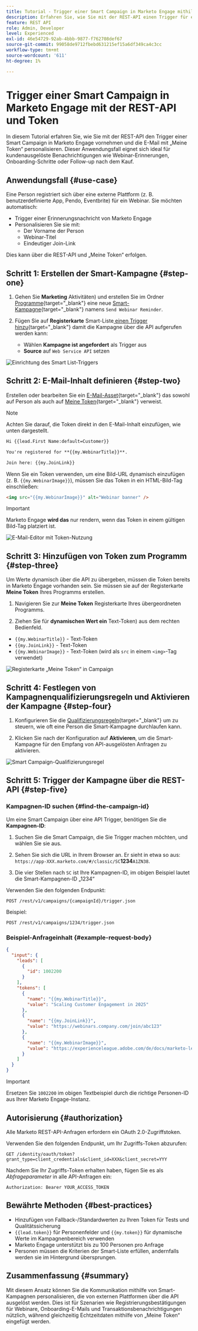 ```yaml
---
title: Tutorial - Trigger einer Smart Campaign in Marketo Engage mithilfe der REST-API und Token
description: Erfahren Sie, wie Sie mit der REST-API einen Trigger für eine Smart Campaign in Marketo Engage durchführen und die E-Mail mit „Meine Token“ personalisieren können.
feature: REST API
role: Admin, Developer
level: Experienced
exl-id: 46e54729-92ab-4bbb-9877-f762708def67
source-git-commit: 99058de9712fbebd631215ef15a6df349ca4c3cc
workflow-type: tm+mt
source-wordcount: '611'
ht-degree: 1%

---
```


# Trigger einer Smart Campaign in Marketo Engage mit der REST-API und Token

In diesem Tutorial erfahren Sie, wie Sie mit der REST-API den Trigger einer Smart Campaign in Marketo Engage vornehmen und die E-Mail mit „Meine Token“ personalisieren. Dieser Anwendungsfall eignet sich ideal für kundenausgelöste Benachrichtigungen wie Webinar-Erinnerungen, Onboarding-Schritte oder Follow-up nach dem Kauf.

## Anwendungsfall {#use-case}

Eine Person registriert sich über eine externe Plattform (z. B. benutzerdefinierte App, Pendo, Eventbrite) für ein Webinar. Sie möchten automatisch:

* Trigger einer Erinnerungsnachricht von Marketo Engage
* Personalisieren Sie sie mit:
   * Der Vorname der Person
   * Webinar-Titel
   * Eindeutiger Join-Link

Dies kann über die REST-API und „Meine Token“ erfolgen.

## Schritt 1: Erstellen der Smart-Kampagne {#step-one}

1. Gehen Sie **Marketing** Aktivitäten) und erstellen Sie im Ordner [Programme](https://experienceleague.adobe.com/de/docs/marketo/using/product-docs/core-marketo-concepts/programs/creating-programs/understanding-programs){target="_blank"} eine neue [Smart-Kampagne](https://experienceleague.adobe.com/de/docs/marketo/using/product-docs/core-marketo-concepts/smart-campaigns/understanding-smart-campaigns){target="_blank"} namens `Send Webinar Reminder`.

1. Fügen Sie auf **Registerkarte** Smart-Liste[ einen Trigger hinzu](https://experienceleague.adobe.com/de/docs/marketo/using/product-docs/core-marketo-concepts/smart-campaigns/creating-a-smart-campaign/define-smart-list-for-smart-campaign-trigger){target="_blank"} damit die Kampagne über die API aufgerufen werden kann:

   * Wählen **Kampagne ist angefordert** als Trigger aus
   * **Source** auf `Web Service API` setzen

![Einrichtung des Smart List-Triggers ](assets/trigger-smart-campaign-rest-api-1.png)

## Schritt 2: E-Mail-Inhalt definieren {#step-two}

Erstellen oder bearbeiten Sie ein [E-Mail-Asset](https://experienceleague.adobe.com/de/docs/marketo-developer/marketo/rest/assets/emails){target="_blank"} das sowohl auf Person als auch auf [Meine Token](https://experienceleague.adobe.com/de/docs/marketo/using/product-docs/core-marketo-concepts/programs/tokens/managing-my-tokens){target="_blank"} verweist.

>[!NOTE]
>
>Achten Sie darauf, die Token direkt in den E-Mail-Inhalt einzufügen, wie unten dargestellt.

```html
Hi {{lead.First Name:default=Customer}}

You're registered for **{{my.WebinarTitle}}**.

Join here: {{my.JoinLink}}
```

Wenn Sie ein Token verwenden, um eine Bild-URL dynamisch einzufügen (z. B. `{{my.WebinarImage}}`), müssen Sie das Token in ein HTML-Bild-Tag einschließen:

```html
<img src="{{my.WebinarImage}}" alt="Webinar banner" />
```

>[!IMPORTANT]
>
>Marketo Engage **wird das** nur rendern, wenn das Token in einem gültigen Bild-Tag platziert ist.

![E-Mail-Editor mit Token-Nutzung](assets/trigger-smart-campaign-rest-api-2.png)

## Schritt 3: Hinzufügen von Token zum Programm {#step-three}

Um Werte dynamisch über die API zu übergeben, müssen die Token bereits in Marketo Engage vorhanden sein. Sie müssen sie auf der Registerkarte **Meine Token** Ihres Programms erstellen.

1. Navigieren Sie zur **Meine Token** Registerkarte Ihres übergeordneten Programms.

2. Ziehen Sie für **dynamischen Wert ein** Text-Token) aus dem rechten Bedienfeld.

* `{{my.WebinarTitle}}` - Text-Token
* `{{my.JoinLink}}` - Text-Token
* `{{my.WebinarImage}}` - Text-Token (wird als `src` in einem `<img>`-Tag verwendet)

![Registerkarte „Meine Token“ in Campaign](assets/trigger-smart-campaign-rest-api-3.png)

## Schritt 4: Festlegen von Kampagnenqualifizierungsregeln und Aktivieren der Kampagne {#step-four}

1. Konfigurieren Sie die [Qualifizierungsregeln](https://experienceleague.adobe.com/de/docs/marketo/using/product-docs/core-marketo-concepts/smart-campaigns/using-smart-campaigns/edit-qualification-rules-in-a-smart-campaign){target="_blank"} um zu steuern, wie oft eine Person die Smart-Kampagne durchlaufen kann.

1. Klicken Sie nach der Konfiguration auf **Aktivieren**, um die Smart-Kampagne für den Empfang von API-ausgelösten Anfragen zu aktivieren.

![Smart Campaign-Qualifizierungsregel](assets/trigger-smart-campaign-rest-api-4.png)

## Schritt 5: Trigger der Kampagne über die REST-API {#step-five}

### Kampagnen-ID suchen {#find-the-campaign-id}

Um eine Smart Campaign über eine API Trigger, benötigen Sie die **Kampagnen-ID**:

1. Suchen Sie die Smart Campaign, die Sie Trigger machen möchten, und wählen Sie sie aus.

1. Sehen Sie sich die URL in Ihrem Browser an. Er sieht in etwa so aus: `https://app-XXX.marketo.com/#/classic/SC`**1234**`A1ZN38`.

1. Die vier Stellen nach `SC` ist Ihre Kampagnen-ID, im obigen Beispiel lautet die Smart-Kampagnen-ID „1234“

Verwenden Sie den folgenden Endpunkt:

```
POST /rest/v1/campaigns/{campaignId}/trigger.json
```

Beispiel:

```
POST /rest/v1/campaigns/1234/trigger.json
```

### Beispiel-Anfrageinhalt {#example-request-body}

```json
{
  "input": {
    "leads": [
      {
        "id": 1002200
      }
    ],
    "tokens": [
      {
        "name": "{{my.WebinarTitle}}",
        "value": "Scaling Customer Engagement in 2025"
      },
      {
        "name": "{{my.JoinLink}}",
        "value": "https://webinars.company.com/join/abc123"
      },
      {
        "name": "{{my.WebinarImage}}",
        "value": "https://experienceleague.adobe.com/de/docs/marketo-learn/tutorials/events/media_1c6f338a518ada11550084c8ab3a6bbf554ff6eac.jpeg"
      }
    ]
  }
}
```

>[!IMPORTANT]
>
>Ersetzen Sie `1002200` im obigen Textbeispiel durch die richtige Personen-ID aus Ihrer Marketo Engage-Instanz.

## Autorisierung {#authorization}

Alle Marketo REST-API-Anfragen erfordern ein OAuth 2.0-Zugriffstoken.

Verwenden Sie den folgenden Endpunkt, um Ihr Zugriffs-Token abzurufen:

```
GET /identity/oauth/token?grant_type=client_credentials&client_id=XXX&client_secret=YYY
```

Nachdem Sie Ihr Zugriffs-Token erhalten haben, fügen Sie es als _Abfrageparameter_ in alle API-Anfragen ein:

```
Authorization: Bearer YOUR_ACCESS_TOKEN
```

## Bewährte Methoden {#best-practices}

* Hinzufügen von Fallback-/Standardwerten zu Ihren Token für Tests und Qualitätssicherung
* `{{lead.token}}` für Personenfelder und `{{my.token}}` für dynamische Werte im Kampagnenbereich verwenden
* Marketo Engage unterstützt bis zu 100 Personen pro Anfrage
* Personen müssen die Kriterien der Smart-Liste erfüllen, andernfalls werden sie im Hintergrund übersprungen.

## Zusammenfassung {#summary}

Mit diesem Ansatz können Sie die Kommunikation mithilfe von Smart-Kampagnen personalisieren, die von externen Plattformen über die API ausgelöst werden. Dies ist für Szenarien wie Registrierungsbestätigungen für Webinare, Onboarding-E-Mails und Transaktionsbenachrichtigungen nützlich, während gleichzeitig Echtzeitdaten mithilfe von „Meine Token“ eingefügt werden.
